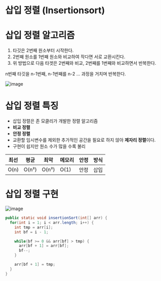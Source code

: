 삽입 정렬 (Insertionsort)
=========================

# 삽입 정렬 알고리즘

1. 타깃은 2번째 원소부터 시작한다.
2. 2번째 원소를 1번째 원소와 비교하여 작다면 서로 교환시킨다.
3. 위 방법으로 다음 타겟은 2번째와 비교, 2번째를 1번째와 비교하면서 반복한다.

n번째 타깃을 n-1번째, n-1번째를 n-2 ... 과정을 거치며 반복한다.

![image](https://upload.wikimedia.org/wikipedia/commons/4/42/Insertion_sort.gif)

# 삽입 정렬 특징

- 삽입 정렬은 존 모클리가 개발한 정렬 알고리즘
- **비교 정렬**
- **안정 정렬**
- 교환할 임시변수를 제외한 추가적인 공간을 필요로 하지 않아 **제자리 정렬**이다.
- 구현이 쉽지만 원소 수가 많을 수록 불리

최선|평균|최악|메모리|안정|방식|
---|---|---|---|---|---|
O(n)|O(n²)|O(n²)|O(1)|안정|삽입|

# 삽입 정렬 구현

![image](https://user-images.githubusercontent.com/66655578/172782709-565fd4b1-c935-412c-a73b-f2b418a87fa5.png)

```java
public static void insertionSort(int[] arr) {
  for(int i = 1; i < arr.length; i++) {
    int tmp = arr[i];
    int bf = i - 1;

    while(bf >= 0 && arr[bf] > tmp) {
      arr[bf + 1] = arr[bf];
      bf--;
    }

    arr[bf + 1] = tmp;
  }
}
```
